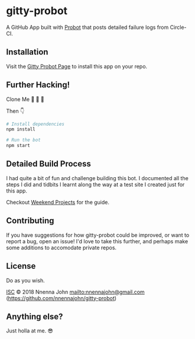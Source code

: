 # gitty-probot

A GitHub App built with [Probot](https://github.com/probot/probot) that posts detailed failure logs
from Circle-CI.

## Installation

Visit the [Gitty Probot Page](https://github.com/probot/probot) to install this app on your repo.

## Further Hacking!

Clone Me 🤘 🤘 🤘

Then 👇

```sh
# Install dependencies
npm install

# Run the bot
npm start
```

## Detailed Build Process

I had quite a bit of fun and challenge building this bot. I documented all the steps I did and tidbits I learnt along the way at a test site I created just for this app.

Checkout [Weekend Projects](https://weekendprojects.io) for the guide.

## Contributing

If you have suggestions for how gitty-probot could be improved, or want to report a bug, open an issue! I'd love to take this further, and perhaps make some additions to accomodate private repos.

## License

Do as you wish.

[ISC](LICENSE) © 2018 Nnenna John <mailto:nnennajohn@gmail.com> (https://github.com/nnennajohn/gitty-probot)

## Anything else?

Just holla at me. 😎
